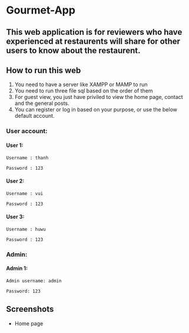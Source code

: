 # Gourmet-App
## This web application is for reviewers who have experienced at restaurents will share for other users to know about the restaurent.
## How to run this web
  1. You need to have a server like XAMPP or MAMP to run
  2. You need to run three file sql based on the order of them
  3. For guest view, you just have priviled to view the home page, contact and the general posts.
  4. You can register or log in based on your purpose, or use the below default account.
### User account:
#### User 1: 
`Username : thanh`

`Password : 123`
#### User 2: 
`Username : vui`

`Password : 123`
#### User 3: 
`Username : huwu`

`Password : 123`
### Admin:
#### Admin 1:
`Admin username: admin`

`Password: 123`

## Screenshots
- Home page
  
